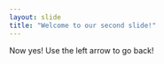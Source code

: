 ```yaml
---
layout: slide
title: "Welcome to our second slide!"
---
```

Now yes!
Use the left arrow to go back!
